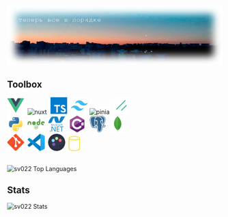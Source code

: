 ![img](img/bgFade.png)

## Toolbox
<div>
<img src="https://raw.githubusercontent.com/devicons/devicon/master/icons/vuejs/vuejs-original.svg" title="vue" alt="vue" width="40" height="40"/>&nbsp;
<img src="https://seeklogo.com/images/N/nuxt-logo-1CCC5F38FD-seeklogo.com.png" title="nuxt" alt="nuxt" width="45" height="35"/>&nbsp;
<img src="https://raw.githubusercontent.com/devicons/devicon/master/icons/typescript/typescript-original.svg" title="ts" alt="ts" width="40" height="40"/>&nbsp;
<img src="https://raw.githubusercontent.com/devicons/devicon/master/icons/tailwindcss/tailwindcss-original.svg" title="tailwind" alt="tailwind" width="40" height="40"/>
<img src="https://pinia.vuejs.org/logo.svg" title="pinia" alt="pinia" width="40" height="40"/>&nbsp;
<img src="img/shadcn-logo.png" title="shadcn" alt="shadcn" width="40" height="40"/>&nbsp;
<div>
<img src="https://raw.githubusercontent.com/devicons/devicon/master/icons/python/python-original.svg" alt="python" width="40" height="40"/>&nbsp;
<img src="https://raw.githubusercontent.com/devicons/devicon/master/icons/nodejs/nodejs-plain-wordmark.svg" alt="node" width="40" height="40"/>&nbsp;
<img src="https://raw.githubusercontent.com/devicons/devicon/master/icons/dot-net/dot-net-plain-wordmark.svg" width="40" height="40"/>&nbsp;
<img src="https://raw.githubusercontent.com/devicons/devicon/master/icons/csharp/csharp-original.svg" alt="csharp" width="40" height="40"/>&nbsp;
<img src="https://raw.githubusercontent.com/devicons/devicon/master/icons/postgresql/postgresql-plain.svg" alt="postgres" width="40" height="40"/>&nbsp;
<img src="https://raw.githubusercontent.com/devicons/devicon/master/icons/mongodb/mongodb-original.svg" alt="mondodb" width="40" height="40"/>&nbsp;

<div>
<img src="https://raw.githubusercontent.com/devicons/devicon/master/icons/git/git-plain.svg" alt="git" width="40" height="40"/>&nbsp;
<img src="https://raw.githubusercontent.com/devicons/devicon/master/icons/vscode/vscode-original.svg" alt="vscode" width="40" height="40"/>&nbsp;
<img src="img/palenightTheme.png" alt="theme" width="40" height="40"/>&nbsp;
<img src="img/sqlTools.png" alt="sqltools" width="27" height="35"/>&nbsp;

## 
<img alt="sv022 Top Languages" src="https://github-readme-stats.vercel.app/api/top-langs?username=sv022&langs_count=4&layout=compact&theme=transparent&title_color=68C3D4&icon_color=F8D866&border_color=1F222E&hide=JavaScript,CSS,Java,HTML,Jupyter%20Notebook,c%2B%2B, ren'Py" height="164px"/>

## Stats

<img alt="sv022 Stats" src="https://github-readme-stats.vercel.app/api?username=sv022&show_icons=true&theme=transparent&border_color=1F222E&title_color=68C3D4" height="164px" />


<!--
**sv022/sv022** is a ✨ _special_ ✨ repository because its `README.md` (this file) appears on your GitHub profile.

Here are some ideas to get you started:

- 🔭 I’m currently working on ...
- 🌱 I’m currently learning ...
- 👯 I’m looking to collaborate on ...
- 🤔 I’m looking for help with ...
- 💬 Ask me about ...
- 📫 How to reach me: ...
- 😄 Pronouns: ...
- ⚡ Fun fact: ...
-->
